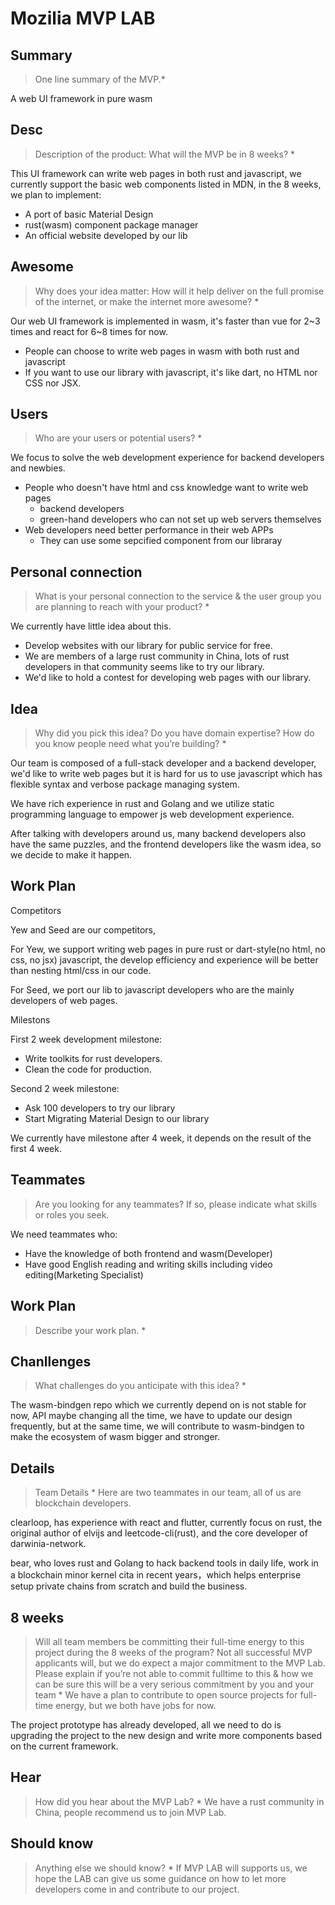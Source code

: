 # Mozilia MVP LAB

## Summary
> One line summary of the MVP.* 

A web UI framework in pure wasm

## Desc
> Description of the product: What will the MVP be in 8 weeks? *

This UI framework can write web pages in both rust and javascript, we currently support the basic web components listed in MDN, in the 8 weeks, we plan to implement:

+ A port of basic Material Design
+ rust(wasm) component package manager
+ An official website developed by our lib

## Awesome
> Why does your idea matter: How will it help deliver on the full promise of the internet, or make the internet more awesome? *

Our web UI framework is implemented in wasm, it's faster than vue for 2~3 times and react for 6~8 times for now.

+ People can choose to write web pages in wasm with both rust and javascript
+ If you want to use our library with javascript,  it's like dart, no HTML nor CSS nor JSX.

## Users
> Who are your users or potential users? *

We focus to solve the web development experience for backend developers and newbies.
+ People who doesn't have html and css knowledge want to write web pages
  + backend developers
   + green-hand developers who can not set up web servers themselves
+ Web developers need better performance in their web APPs
  + They can use some sepcified component from our libraray

## Personal connection
> What is your personal connection to the service & the user group you are planning to reach with your product? *

We currently have little idea about this.

+ Develop websites with our library for public service for free.
+ We are members of a large rust community in China, lots of rust developers in that community seems like to try our library.
+ We'd like to hold a contest for developing web pages with our library.

## Idea
> Why did you pick this idea? Do you have domain expertise? How do you know people need what you’re building? *

Our team is composed of a full-stack developer and a backend developer, we'd like to write web pages but it is hard for us to use javascript which has flexible syntax and verbose package managing system.

We have rich experience in rust and Golang and we utilize static programming language to empower js web development experience.

After talking with developers around us, many backend developers also have the same puzzles, and the frontend developers like the wasm idea, so we decide to make it happen.

## Work Plan

Competitors

Yew and Seed are our competitors, 

For Yew, we support writing web pages in pure rust or dart-style(no html, no css, no jsx) javascript, the develop efficiency and experience will be better than nesting html/css in our code.

For Seed, we port our lib to javascript developers who are the mainly developers of web pages.

Milestons

First 2 week development milestone:

+ Write toolkits for rust developers.
+ Clean the code for production.

Second 2 week milestone:

+ Ask 100 developers to try our library
+ Start Migrating Material Design to our library

We currently have milestone after 4 week, it depends on the result of the first 4 week.



## Teammates
> Are you looking for any teammates? If so, please indicate what skills or roles you seek.

We need teammates who:

+ Have the knowledge of both frontend and wasm(Developer)
+ Have good English reading and writing skills including video editing(Marketing Specialist)

## Work Plan
> Describe your work plan. *

## Chanllenges
> What challenges do you anticipate with this idea? *

The wasm-bindgen repo which we currently depend on is not stable for now, API maybe changing all the time, we have to update our design frequently, but at the same time, we will contribute to wasm-bindgen to make the ecosystem of wasm bigger and stronger.

## Details
> Team Details *
Here are two teammates in our team, all of us are blockchain developers.

clearloop, has experience with react and flutter, currently focus on rust, the original author of elvijs and leetcode-cli(rust), and the core developer of darwinia-network.

bear, who loves rust and Golang to hack backend tools in daily life, work in a blockchain minor kernel cita in recent years，which helps enterprise setup private chains from scratch and build the business.

## 8 weeks
> Will all team members be committing their full-time energy to this project during the 8 weeks of the program? Not all successful MVP applicants will, but we do expect a major commitment to the MVP Lab. Please explain if you’re not able to commit fulltime to this & how we can be sure this will be a very serious commitment by you and your team *
We have a plan to contribute to open source projects for full-time energy, but we both have jobs for now.

The project prototype has already developed, all we need to do is upgrading the project to the new design and write more components based on the current framework.

## Hear
> How did you hear about the MVP Lab? *
We have a rust community in China, people recommend us to join MVP Lab.

## Should know
> Anything else we should know? *
If MVP LAB will supports us, we hope the LAB can give us some guidance on how to let more developers come in and contribute to our project.

